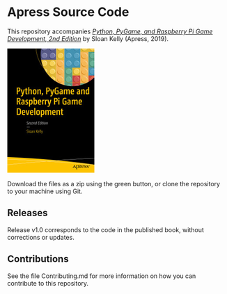 # Apress Source Code

This repository accompanies [*Python, PyGame, and Raspberry Pi Game Development, 2nd Edition*](https://www.apress.com/9781484245323) by Sloan Kelly (Apress, 2019).

[comment]: #cover
![Cover image](9781484245323.jpg)

Download the files as a zip using the green button, or clone the repository to your machine using Git.

## Releases

Release v1.0 corresponds to the code in the published book, without corrections or updates.

## Contributions

See the file Contributing.md for more information on how you can contribute to this repository.